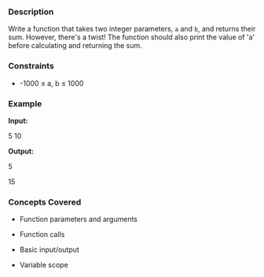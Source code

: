 ### Description

Write a function that takes two integer parameters, `a` and `b`, and returns their sum.  However, there's a twist! The function should also print the value of 'a' before calculating and returning the sum.

### Constraints

* -1000 ≤ a, b ≤ 1000

### Example

**Input:**

5 10

**Output:**

5
15


### Concepts Covered

* Function parameters and arguments
* Function calls
* Basic input/output
* Variable scope